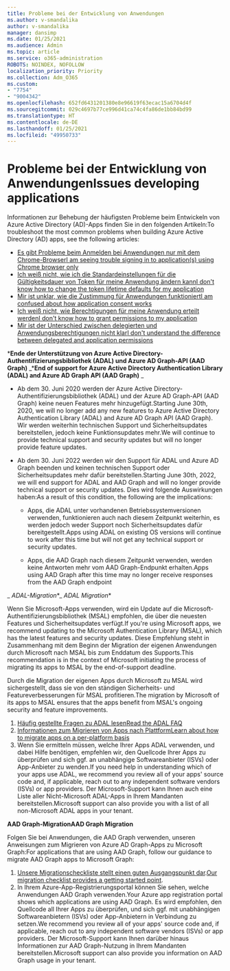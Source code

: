 ```yaml
---
title: Probleme bei der Entwicklung von Anwendungen
ms.author: v-smandalika
author: v-smandalika
manager: dansimp
ms.date: 01/25/2021
ms.audience: Admin
ms.topic: article
ms.service: o365-administration
ROBOTS: NOINDEX, NOFOLLOW
localization_priority: Priority
ms.collection: Adm_O365
ms.custom:
- "7754"
- "9004342"
ms.openlocfilehash: 652fd6431201380e8e96619f63ecac15a6704d4f
ms.sourcegitcommit: 029c4697b77ce996d41ca74c4fa86de1bb84bd99
ms.translationtype: HT
ms.contentlocale: de-DE
ms.lasthandoff: 01/25/2021
ms.locfileid: "49950733"
---
```

# <a name="issues-developing-applications"></a><span data-ttu-id="8e81a-102">Probleme bei der Entwicklung von Anwendungen</span><span class="sxs-lookup"><span data-stu-id="8e81a-102">Issues developing applications</span></span>

<span data-ttu-id="8e81a-103">Informationen zur Behebung der häufigsten Probleme beim Entwickeln von Azure Active Directory (AD)-Apps finden Sie in den folgenden Artikeln:</span><span class="sxs-lookup"><span data-stu-id="8e81a-103">To troubleshoot the most common problems when building Azure Active Directory (AD) apps, see the following articles:</span></span>

- [<span data-ttu-id="8e81a-104">Es gibt Probleme beim Anmelden bei Anwendungen nur mit dem Chrome-Browser</span><span class="sxs-lookup"><span data-stu-id="8e81a-104">I am seeing trouble signing in to application(s) using Chrome browser only</span></span>](https://docs.microsoft.com/office365/troubleshoot/miscellaneous/chrome-behavior-affects-applications) 
- [<span data-ttu-id="8e81a-105">Ich weiß nicht, wie ich die Standardeinstellungen für die Gültigkeitsdauer von Token für meine Anwendung ändern kann</span><span class="sxs-lookup"><span data-stu-id="8e81a-105">I don't know how to change the token lifetime defaults for my application</span></span>](https://docs.microsoft.com/azure/active-directory/develop/registration-config-change-token-lifetime-how-to) 
- [<span data-ttu-id="8e81a-106">Mir ist unklar, wie die Zustimmung für Anwendungen funktioniert</span><span class="sxs-lookup"><span data-stu-id="8e81a-106">I am confused about how application consent works</span></span>](https://docs.microsoft.com/azure/active-directory/application-dev-consent-framework) 
- [<span data-ttu-id="8e81a-107">Ich weiß nicht, wie Berechtigungen für meine Anwendung erteilt werden</span><span class="sxs-lookup"><span data-stu-id="8e81a-107">I don't know how to grant permissions to my application</span></span>](https://docs.microsoft.com/azure/active-directory/manage-apps/configure-user-consent) 
- [<span data-ttu-id="8e81a-108">Mir ist der Unterschied zwischen delegierten und Anwendungsberechtigungen nicht klar</span><span class="sxs-lookup"><span data-stu-id="8e81a-108">I don't understand the difference between delegated and application permissions</span></span>](https://docs.microsoft.com/azure/active-directory/develop/delegated-and-app-perms)

<span data-ttu-id="8e81a-109">\***Ende der Unterstützung von Azure Active Directory-Authentifizierungsbibliothek (ADAL) und Azure AD Graph-API (AAD Graph)** _</span><span class="sxs-lookup"><span data-stu-id="8e81a-109">\***End of support for Azure Active Directory Authentication Library (ADAL) and Azure AD Graph API (AAD Graph)** _</span></span>

- <span data-ttu-id="8e81a-110">Ab dem 30. Juni 2020 werden der Azure Active Directory-Authentifizierungsbibliothek (ADAL) und der Azure AD Graph-API (AAD Graph) keine neuen Features mehr hinzugefügt.</span><span class="sxs-lookup"><span data-stu-id="8e81a-110">Starting June 30th, 2020, we will no longer add any new features to Azure Active Directory Authentication Library (ADAL) and Azure AD Graph API (AAD Graph).</span></span> <span data-ttu-id="8e81a-111">Wir werden weiterhin technischen Support und Sicherheitsupdates bereitstellen, jedoch keine Funktionsupdates mehr.</span><span class="sxs-lookup"><span data-stu-id="8e81a-111">We will continue to provide technical support and security updates but will no longer provide feature updates.</span></span>

- <span data-ttu-id="8e81a-112">Ab dem 30. Juni 2022 werden wir den Support für ADAL und Azure AD Graph beenden und keinen technischen Support oder Sicherheitsupdates mehr dafür bereitstellen.</span><span class="sxs-lookup"><span data-stu-id="8e81a-112">Starting June 30th, 2022, we will end support for ADAL and AAD Graph and will no longer provide technical support or security updates.</span></span> <span data-ttu-id="8e81a-113">Dies wird folgende Auswirkungen haben:</span><span class="sxs-lookup"><span data-stu-id="8e81a-113">As a result of this condition, the following are the implications:</span></span>

    - <span data-ttu-id="8e81a-114">Apps, die ADAL unter vorhandenen Betriebssystemversionen verwenden, funktionieren auch nach diesem Zeitpunkt weiterhin, es werden jedoch weder Support noch Sicherheitsupdates dafür bereitgestellt.</span><span class="sxs-lookup"><span data-stu-id="8e81a-114">Apps using ADAL on existing OS versions will continue to work after this time but will not get any technical support or security updates.</span></span>

    - <span data-ttu-id="8e81a-115">Apps, die AAD Graph nach diesem Zeitpunkt verwenden, werden keine Antworten mehr vom AAD Graph-Endpunkt erhalten.</span><span class="sxs-lookup"><span data-stu-id="8e81a-115">Apps using AAD Graph after this time may no longer receive responses from the AAD Graph endpoint</span></span>

<span data-ttu-id="8e81a-116">_ *ADAL-Migration*\*</span><span class="sxs-lookup"><span data-stu-id="8e81a-116">_ *ADAL Migration*\*</span></span>

<span data-ttu-id="8e81a-117">Wenn Sie Microsoft-Apps verwenden, wird ein Update auf die Microsoft-Authentifizierungsbibliothek (MSAL) empfohlen, die über die neuesten Features und Sicherheitsupdates verfügt.</span><span class="sxs-lookup"><span data-stu-id="8e81a-117">If you're using Microsoft apps, we recommend updating to the Microsoft Authentication Library (MSAL), which has the latest features and security updates.</span></span> <span data-ttu-id="8e81a-118">Diese Empfehlung steht in Zusammenhang mit dem Beginn der Migration der eigenen Anwendungen durch Microsoft nach MSAL bis zum Enddatum des Supports.</span><span class="sxs-lookup"><span data-stu-id="8e81a-118">This recommendation is in the context of Microsoft initiating the process of migrating its apps to MSAL by the end-of-support deadline.</span></span> 

<span data-ttu-id="8e81a-119">Durch die Migration der eigenen Apps durch Microsoft zu MSAL wird sichergestellt, dass sie von den ständigen Sicherheits- und Featureverbesserungen für MSAL profitieren.</span><span class="sxs-lookup"><span data-stu-id="8e81a-119">The migration by Microsoft of its apps to MSAL ensures that the apps benefit from MSAL's ongoing security and feature improvements.</span></span>

1. [<span data-ttu-id="8e81a-120">Häufig gestellte Fragen zu ADAL lesen</span><span class="sxs-lookup"><span data-stu-id="8e81a-120">Read the ADAL FAQ</span></span>](https://docs.microsoft.com/azure/active-directory/develop/msal-migration#frequently-asked-questions-faq) 
2. [<span data-ttu-id="8e81a-121">Informationen zum Migrieren von Apps nach Plattform</span><span class="sxs-lookup"><span data-stu-id="8e81a-121">Learn about how to migrate apps on a per-platform basis</span></span>](https://docs.microsoft.com/azure/active-directory/develop/msal-migration#frequently-asked-questions-faq) 
3. <span data-ttu-id="8e81a-122">Wenn Sie ermitteln müssen, welche Ihrer Apps ADAL verwenden, und dabei Hilfe benötigen, empfehlen wir, den Quellcode Ihrer Apps zu überprüfen und sich ggf. an unabhängige Softwareanbieter (ISVs) oder App-Anbieter zu wenden.</span><span class="sxs-lookup"><span data-stu-id="8e81a-122">If you need help in understanding which of your apps use ADAL, we recommend you review all of your apps' source code and, if applicable, reach out to any independent software vendors (ISVs) or app providers.</span></span> <span data-ttu-id="8e81a-123">Der Microsoft-Support kann Ihnen auch eine Liste aller Nicht-Microsoft ADAL-Apps in Ihrem Mandanten bereitstellen.</span><span class="sxs-lookup"><span data-stu-id="8e81a-123">Microsoft support can also provide you with a list of all non-Microsoft ADAL apps in your tenant.</span></span>

<span data-ttu-id="8e81a-124">**AAD Graph-Migration**</span><span class="sxs-lookup"><span data-stu-id="8e81a-124">**AAD Graph Migration**</span></span>

<span data-ttu-id="8e81a-125">Folgen Sie bei Anwendungen, die AAD Graph verwenden, unseren Anweisungen zum Migrieren von Azure AD Graph-Apps zu Microsoft Graph:</span><span class="sxs-lookup"><span data-stu-id="8e81a-125">For applications that are using AAD Graph, follow our guidance to migrate AAD Graph apps to Microsoft Graph:</span></span>

1. <span data-ttu-id="8e81a-126">[Unsere Migrationscheckliste stellt einen guten Ausgangspunkt dar](https://docs.microsoft.com/graph/migrate-azure-ad-graph-planning-checklist).</span><span class="sxs-lookup"><span data-stu-id="8e81a-126">[Our migration checklist provides a getting started point](https://docs.microsoft.com/graph/migrate-azure-ad-graph-planning-checklist).</span></span> 
2. <span data-ttu-id="8e81a-127">In Ihrem Azure-App-Registrierungsportal können Sie sehen, welche Anwendungen AAD Graph verwenden.</span><span class="sxs-lookup"><span data-stu-id="8e81a-127">Your Azure app registration portal shows which applications are using AAD Graph.</span></span> <span data-ttu-id="8e81a-128">Es wird empfohlen, den Quellcode all Ihrer Apps zu überprüfen, und sich ggf. mit unabhängigen Softwareanbietern (ISVs) oder App-Anbietern in Verbindung zu setzen.</span><span class="sxs-lookup"><span data-stu-id="8e81a-128">We recommend you review all of your apps' source code and, if applicable, reach out to any independent software vendors (ISVs) or app providers.</span></span> <span data-ttu-id="8e81a-129">Der Microsoft-Support kann Ihnen darüber hinaus Informationen zur AAD Graph-Nutzung in Ihrem Mandanten bereitstellen.</span><span class="sxs-lookup"><span data-stu-id="8e81a-129">Microsoft support can also provide you information on AAD Graph usage in your tenant.</span></span>







